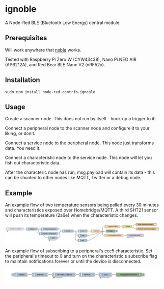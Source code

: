 # ignoble

A Node-Red BLE (Bluetooth Low Energy) central module.

## Prerequisites

Will work anywhere that [noble](https://github.com/sandeepmistry/noble) works.

Tested with Raspberry Pi Zero W (CYW43438), Nano Pi NEO AIR (AP6212A), and Red Bear BLE Nano V2 (nRF52x).

## Installation

```
sudo npm install node-red-contrib-ignoble
```

## Usage

Create a scanner node.  This does not run by itself - hook up a trigger to it!

Connect a peripheral node to the scanner node and configure it to your liking, or don't.

Connect a service node to the peripheral node.  This node just transforms data.  You need it.

Connect a characteristic node to the service node.  This node will let you fish out characteristic data.

After the characteric node has run, msg.payload will contain its data - this can be shunted to other nodes like MQTT, Twitter or a debug node.

## Example
An example flow of two temperature sensors being polled every 30 minutes and characteristics exposed over Homebridge/MQTT.  A third SHT21 sensor will push its temperature (2a6e) when the characteristic changes.

![alt text](./example-poll.png "example poll flow")

An example flow of subscribing to a peripheral's ccc5 characteristic.  Set the peripheral's timeout to 0 and turn on the characteristic's subscribe flag to maintain notifications forever or until the device is disconnected.

![alt text](./example-subscribe.png "example subscribe flow")
